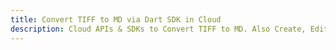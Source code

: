 ---title: Convert TIFF to MD via Dart SDK in Clouddescription: Cloud APIs & SDKs to Convert TIFF to MD. Also Create, Edit & Render Microsoft Word & OpenOffice documents in the Cloud.---